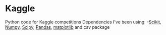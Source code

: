 Kaggle
======

Python code for Kaggle competitions
Dependencies I've been using:
-<a href="http://scikit-learn.org/dev/modules/generated/sklearn.ensemble.RandomForestClassifier.html">Scikit</a>, <a href="http://www.numpy.org/">Numpy</a>, <a href="http://www.scipy.org/">Scipy</a>, <a href="http://pandas.pydata.org/">Pandas</a>, <a href="http://matplotlib.org/">matplotlib</a> and csv package
